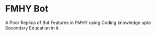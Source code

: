 # FMHY Bot 
A Poor Replica of Bot Features in FMHY using Coding knowledge upto Secondary Education in it.